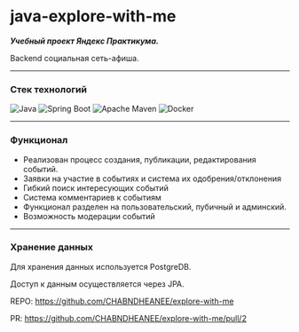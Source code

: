 # java-explore-with-me
***Учебный проект Яндекс Практикума.***

Backend социальная сеть-афиша.

---
### Стек технологий

![Java](https://img.shields.io/badge/java-%23ED8B00.svg?style=for-the-badge&logo=java&logoColor=white)
![Spring Boot](https://img.shields.io/badge/spring%20Boot-%236DB33F.svg?style=for-the-badge&logo=spring&logoColor=white)
![Apache Maven](https://img.shields.io/badge/Apache%20Maven-C71A36?style=for-the-badge&logo=Apache%20Maven&logoColor=white)
![Docker](https://img.shields.io/badge/docker-%230db7ed.svg?style=for-the-badge&logo=docker&logoColor=white)

---
### Функционал
- Реализован процесс создания, публикации, редактирования событий.
- Заявки на участие в событиях и система их одобрения/отклонения
- Гибкий поиск интересующих событий
- Система комментариев к событиям
- Функционал разделен на пользовательский, пубичный и админский.
- Возможность модерации событий

---
### Хранение данных

Для хранения данных используется PostgreDB.

Доступ к данным осуществляется через JPA.

REPO: https://github.com/CHABNDHEANEE/explore-with-me

PR: https://github.com/CHABNDHEANEE/explore-with-me/pull/2
